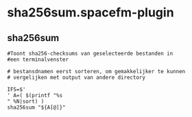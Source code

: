 # sha256sum.spacefm-plugin
## sha256sum
    
    #Toont sha256-checksums van geselecteerde bestanden in 
    #een terminalvenster
    
    # bestansdnamen eerst sorteren, om gemakkelijker te kunnen 
    # vergelijken met output van andere directory
    
    IFS=$'
    ' A=( $(printf "%s
    " %N|sort) )
    sha256sum "${A[@]}"
